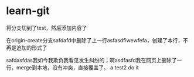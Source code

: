 # learn-git

将分支切到了test，然后添加内容了

在origin-create分支safdafd中删除了上一行asfasdfiwewfefa，创建了本行，不再是追加的形式了

safdasfdas我如今我欺负我看见发生纠纷的；啊asdfasfd我在网页上删除了一行，merge到本地，没有冲突，直接覆盖了。
a
test2 do it
